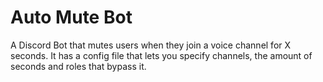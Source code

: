 # Auto Mute Bot
A Discord Bot that mutes users when they join a voice channel for X seconds. 
It has a config file that lets you specify channels, the amount of seconds and roles that bypass it. 
